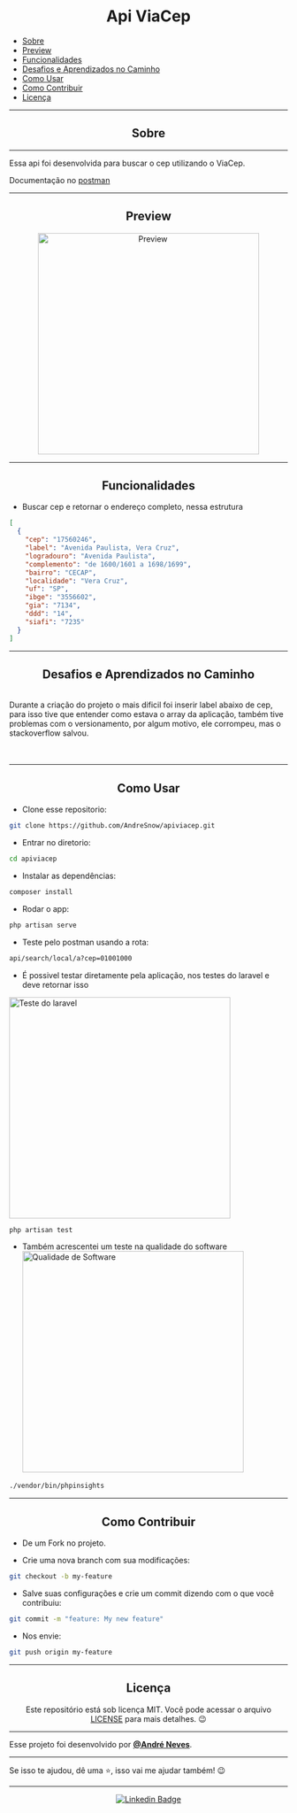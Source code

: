 <h1 align="center">Api ViaCep</h1>

   <p>
   
   - [Sobre](#sobre)
   - [Preview](#preview)
   - [Funcionalidades](#Funcionalidades)
   - [Desafios e Aprendizados no Caminho](#desafios-e-aprendizados-no-caminho)
   - [Como Usar](#como-usar)
   - [Como Contribuir](#como-contribuir)
   - [Licença](#licença)

   </p>

---

<h2 align="center">Sobre</h2>

---

Essa api foi desenvolvida para buscar o cep utilizando o ViaCep.

Documentação no [postman](https://documenter.getpostman.com/view/14026033/Uz5ArJQf)

<a href=""></a>

</p>

---

<h2 align="center">Preview</h2>

   <p align="center">
      <img src="https://i.ibb.co/kXrTPRs/Screenshot-from-2022-05-26-10-07-24.png" width="400" alt="Preview">
   </p>

---

<h2 align="center">Funcionalidades</h2>
   
- Buscar cep e retornar o endereço completo, nessa estrutura
```json
[
  {
    "cep": "17560246",
    "label": "Avenida Paulista, Vera Cruz",
    "logradouro": "Avenida Paulista",
    "complemento": "de 1600/1601 a 1698/1699",
    "bairro": "CECAP",
    "localidade": "Vera Cruz",
    "uf": "SP",
    "ibge": "3556602",
    "gia": "7134",
    "ddd": "14",
    "siafi": "7235"
  }
]
````

---

<h2 align="center">Desafios e Aprendizados no Caminho</h2>

   <p>
    <br>
    <a>Durante a criação do projeto o mais dificil foi inserir label abaixo de cep, para isso tive que entender como estava o array da aplicação, também tive problemas com o versionamento, por algum motivo, ele corrompeu, mas o stackoverflow salvou.</a><br>
    <br>
    <br>
   </p>

---

<h2 align="center">Como Usar</h2>

-   Clone esse repositorio:

```sh
git clone https://github.com/AndreSnow/apiviacep.git
```

-   Entrar no diretorio:

```sh
cd apiviacep
```

-   Instalar as dependências:

```sh
composer install
```

-   Rodar o app:

```sh
php artisan serve
```

-   Teste pelo postman usando a rota:

```sh
api/search/local/a?cep=01001000
```
- É possivel testar diretamente pela aplicação, nos testes do laravel e deve retornar isso
<img src="https://i.ibb.co/3sc1NWS/Screenshot-from-2022-05-25-23-48-33.png" width="400" alt="Teste do laravel">

~~~sh
php artisan test
~~~

- Também acrescentei um teste na qualidade do software
<img src="https://i.ibb.co/tpQRZ3W/Screenshot-from-2022-05-25-23-47-59.png"
 width="400" alt="Qualidade de Software">
~~~sh
./vendor/bin/phpinsights
~~~







---

<h2 align="center">Como Contribuir</h2>

-   De um Fork no projeto.

-   Crie uma nova branch com sua modificações:

```sh
git checkout -b my-feature
```

-   Salve suas configurações e crie um commit dizendo com o que você contribuiu:

```sh
git commit -m "feature: My new feature"
```

-   Nos envie:

```sh
git push origin my-feature
```

---

<h2 align="center">Licença</h2>

<p align="center">
   Este repositório está sob licença MIT. Você pode acessar o arquivo <a href="https://github.com/AndreSnow/apiviacep/blob/develop/LICENSE">LICENSE</a> para mais detalhes. 😉
</p>

---

Esse projeto foi desenvolvido por **[@André Neves](https://www.linkedin.com/in/andré-n-922181a6/)**.

---

Se isso te ajudou, dê uma ⭐, isso vai me ajudar também!
😉

---

   <div align="center">

[![Linkedin Badge](https://img.shields.io/badge/-Andre%20Neves-292929?style=flat-square&logo=Linkedin&logoColor=white&link=https://www.linkedin.com/in/andr%C3%A9-n-922181a6/)](https://www.linkedin.com/in/andré-n-922181a6/)

   </div>

